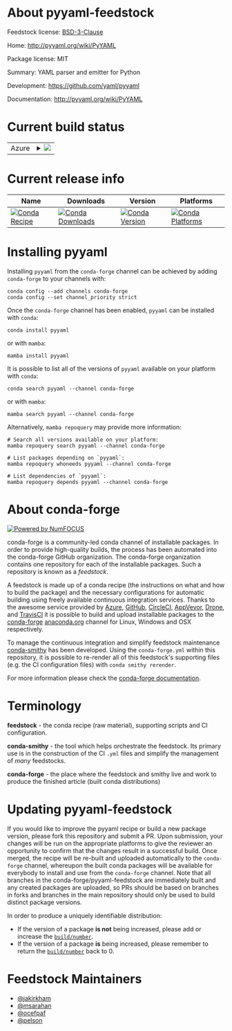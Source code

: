 About pyyaml-feedstock
======================

Feedstock license: [BSD-3-Clause](https://github.com/conda-forge/pyyaml-feedstock/blob/main/LICENSE.txt)

Home: http://pyyaml.org/wiki/PyYAML

Package license: MIT

Summary: YAML parser and emitter for Python

Development: https://github.com/yaml/pyyaml

Documentation: http://pyyaml.org/wiki/PyYAML

Current build status
====================


<table>
    
  <tr>
    <td>Azure</td>
    <td>
      <details>
        <summary>
          <a href="https://dev.azure.com/conda-forge/feedstock-builds/_build/latest?definitionId=938&branchName=main">
            <img src="https://dev.azure.com/conda-forge/feedstock-builds/_apis/build/status/pyyaml-feedstock?branchName=main">
          </a>
        </summary>
        <table>
          <thead><tr><th>Variant</th><th>Status</th></tr></thead>
          <tbody><tr>
              <td>linux_64_use_noarchfalse</td>
              <td>
                <a href="https://dev.azure.com/conda-forge/feedstock-builds/_build/latest?definitionId=938&branchName=main">
                  <img src="https://dev.azure.com/conda-forge/feedstock-builds/_apis/build/status/pyyaml-feedstock?branchName=main&jobName=linux&configuration=linux%20linux_64_use_noarchfalse" alt="variant">
                </a>
              </td>
            </tr><tr>
              <td>linux_64_use_noarchtrue</td>
              <td>
                <a href="https://dev.azure.com/conda-forge/feedstock-builds/_build/latest?definitionId=938&branchName=main">
                  <img src="https://dev.azure.com/conda-forge/feedstock-builds/_apis/build/status/pyyaml-feedstock?branchName=main&jobName=linux&configuration=linux%20linux_64_use_noarchtrue" alt="variant">
                </a>
              </td>
            </tr><tr>
              <td>linux_aarch64_python3.10.____cpython</td>
              <td>
                <a href="https://dev.azure.com/conda-forge/feedstock-builds/_build/latest?definitionId=938&branchName=main">
                  <img src="https://dev.azure.com/conda-forge/feedstock-builds/_apis/build/status/pyyaml-feedstock?branchName=main&jobName=linux&configuration=linux%20linux_aarch64_python3.10.____cpython" alt="variant">
                </a>
              </td>
            </tr><tr>
              <td>linux_aarch64_python3.11.____cpython</td>
              <td>
                <a href="https://dev.azure.com/conda-forge/feedstock-builds/_build/latest?definitionId=938&branchName=main">
                  <img src="https://dev.azure.com/conda-forge/feedstock-builds/_apis/build/status/pyyaml-feedstock?branchName=main&jobName=linux&configuration=linux%20linux_aarch64_python3.11.____cpython" alt="variant">
                </a>
              </td>
            </tr><tr>
              <td>linux_aarch64_python3.12.____cpython</td>
              <td>
                <a href="https://dev.azure.com/conda-forge/feedstock-builds/_build/latest?definitionId=938&branchName=main">
                  <img src="https://dev.azure.com/conda-forge/feedstock-builds/_apis/build/status/pyyaml-feedstock?branchName=main&jobName=linux&configuration=linux%20linux_aarch64_python3.12.____cpython" alt="variant">
                </a>
              </td>
            </tr><tr>
              <td>linux_aarch64_python3.13.____cp313</td>
              <td>
                <a href="https://dev.azure.com/conda-forge/feedstock-builds/_build/latest?definitionId=938&branchName=main">
                  <img src="https://dev.azure.com/conda-forge/feedstock-builds/_apis/build/status/pyyaml-feedstock?branchName=main&jobName=linux&configuration=linux%20linux_aarch64_python3.13.____cp313" alt="variant">
                </a>
              </td>
            </tr><tr>
              <td>linux_aarch64_python3.9.____cpython</td>
              <td>
                <a href="https://dev.azure.com/conda-forge/feedstock-builds/_build/latest?definitionId=938&branchName=main">
                  <img src="https://dev.azure.com/conda-forge/feedstock-builds/_apis/build/status/pyyaml-feedstock?branchName=main&jobName=linux&configuration=linux%20linux_aarch64_python3.9.____cpython" alt="variant">
                </a>
              </td>
            </tr><tr>
              <td>linux_ppc64le_python3.10.____cpython</td>
              <td>
                <a href="https://dev.azure.com/conda-forge/feedstock-builds/_build/latest?definitionId=938&branchName=main">
                  <img src="https://dev.azure.com/conda-forge/feedstock-builds/_apis/build/status/pyyaml-feedstock?branchName=main&jobName=linux&configuration=linux%20linux_ppc64le_python3.10.____cpython" alt="variant">
                </a>
              </td>
            </tr><tr>
              <td>linux_ppc64le_python3.11.____cpython</td>
              <td>
                <a href="https://dev.azure.com/conda-forge/feedstock-builds/_build/latest?definitionId=938&branchName=main">
                  <img src="https://dev.azure.com/conda-forge/feedstock-builds/_apis/build/status/pyyaml-feedstock?branchName=main&jobName=linux&configuration=linux%20linux_ppc64le_python3.11.____cpython" alt="variant">
                </a>
              </td>
            </tr><tr>
              <td>linux_ppc64le_python3.12.____cpython</td>
              <td>
                <a href="https://dev.azure.com/conda-forge/feedstock-builds/_build/latest?definitionId=938&branchName=main">
                  <img src="https://dev.azure.com/conda-forge/feedstock-builds/_apis/build/status/pyyaml-feedstock?branchName=main&jobName=linux&configuration=linux%20linux_ppc64le_python3.12.____cpython" alt="variant">
                </a>
              </td>
            </tr><tr>
              <td>linux_ppc64le_python3.13.____cp313</td>
              <td>
                <a href="https://dev.azure.com/conda-forge/feedstock-builds/_build/latest?definitionId=938&branchName=main">
                  <img src="https://dev.azure.com/conda-forge/feedstock-builds/_apis/build/status/pyyaml-feedstock?branchName=main&jobName=linux&configuration=linux%20linux_ppc64le_python3.13.____cp313" alt="variant">
                </a>
              </td>
            </tr><tr>
              <td>linux_ppc64le_python3.9.____cpython</td>
              <td>
                <a href="https://dev.azure.com/conda-forge/feedstock-builds/_build/latest?definitionId=938&branchName=main">
                  <img src="https://dev.azure.com/conda-forge/feedstock-builds/_apis/build/status/pyyaml-feedstock?branchName=main&jobName=linux&configuration=linux%20linux_ppc64le_python3.9.____cpython" alt="variant">
                </a>
              </td>
            </tr><tr>
              <td>osx_64_python3.10.____cpython</td>
              <td>
                <a href="https://dev.azure.com/conda-forge/feedstock-builds/_build/latest?definitionId=938&branchName=main">
                  <img src="https://dev.azure.com/conda-forge/feedstock-builds/_apis/build/status/pyyaml-feedstock?branchName=main&jobName=osx&configuration=osx%20osx_64_python3.10.____cpython" alt="variant">
                </a>
              </td>
            </tr><tr>
              <td>osx_64_python3.11.____cpython</td>
              <td>
                <a href="https://dev.azure.com/conda-forge/feedstock-builds/_build/latest?definitionId=938&branchName=main">
                  <img src="https://dev.azure.com/conda-forge/feedstock-builds/_apis/build/status/pyyaml-feedstock?branchName=main&jobName=osx&configuration=osx%20osx_64_python3.11.____cpython" alt="variant">
                </a>
              </td>
            </tr><tr>
              <td>osx_64_python3.12.____cpython</td>
              <td>
                <a href="https://dev.azure.com/conda-forge/feedstock-builds/_build/latest?definitionId=938&branchName=main">
                  <img src="https://dev.azure.com/conda-forge/feedstock-builds/_apis/build/status/pyyaml-feedstock?branchName=main&jobName=osx&configuration=osx%20osx_64_python3.12.____cpython" alt="variant">
                </a>
              </td>
            </tr><tr>
              <td>osx_64_python3.13.____cp313</td>
              <td>
                <a href="https://dev.azure.com/conda-forge/feedstock-builds/_build/latest?definitionId=938&branchName=main">
                  <img src="https://dev.azure.com/conda-forge/feedstock-builds/_apis/build/status/pyyaml-feedstock?branchName=main&jobName=osx&configuration=osx%20osx_64_python3.13.____cp313" alt="variant">
                </a>
              </td>
            </tr><tr>
              <td>osx_64_python3.9.____cpython</td>
              <td>
                <a href="https://dev.azure.com/conda-forge/feedstock-builds/_build/latest?definitionId=938&branchName=main">
                  <img src="https://dev.azure.com/conda-forge/feedstock-builds/_apis/build/status/pyyaml-feedstock?branchName=main&jobName=osx&configuration=osx%20osx_64_python3.9.____cpython" alt="variant">
                </a>
              </td>
            </tr><tr>
              <td>osx_arm64_python3.10.____cpython</td>
              <td>
                <a href="https://dev.azure.com/conda-forge/feedstock-builds/_build/latest?definitionId=938&branchName=main">
                  <img src="https://dev.azure.com/conda-forge/feedstock-builds/_apis/build/status/pyyaml-feedstock?branchName=main&jobName=osx&configuration=osx%20osx_arm64_python3.10.____cpython" alt="variant">
                </a>
              </td>
            </tr><tr>
              <td>osx_arm64_python3.11.____cpython</td>
              <td>
                <a href="https://dev.azure.com/conda-forge/feedstock-builds/_build/latest?definitionId=938&branchName=main">
                  <img src="https://dev.azure.com/conda-forge/feedstock-builds/_apis/build/status/pyyaml-feedstock?branchName=main&jobName=osx&configuration=osx%20osx_arm64_python3.11.____cpython" alt="variant">
                </a>
              </td>
            </tr><tr>
              <td>osx_arm64_python3.12.____cpython</td>
              <td>
                <a href="https://dev.azure.com/conda-forge/feedstock-builds/_build/latest?definitionId=938&branchName=main">
                  <img src="https://dev.azure.com/conda-forge/feedstock-builds/_apis/build/status/pyyaml-feedstock?branchName=main&jobName=osx&configuration=osx%20osx_arm64_python3.12.____cpython" alt="variant">
                </a>
              </td>
            </tr><tr>
              <td>osx_arm64_python3.13.____cp313</td>
              <td>
                <a href="https://dev.azure.com/conda-forge/feedstock-builds/_build/latest?definitionId=938&branchName=main">
                  <img src="https://dev.azure.com/conda-forge/feedstock-builds/_apis/build/status/pyyaml-feedstock?branchName=main&jobName=osx&configuration=osx%20osx_arm64_python3.13.____cp313" alt="variant">
                </a>
              </td>
            </tr><tr>
              <td>osx_arm64_python3.9.____cpython</td>
              <td>
                <a href="https://dev.azure.com/conda-forge/feedstock-builds/_build/latest?definitionId=938&branchName=main">
                  <img src="https://dev.azure.com/conda-forge/feedstock-builds/_apis/build/status/pyyaml-feedstock?branchName=main&jobName=osx&configuration=osx%20osx_arm64_python3.9.____cpython" alt="variant">
                </a>
              </td>
            </tr><tr>
              <td>win_64_python3.10.____cpython</td>
              <td>
                <a href="https://dev.azure.com/conda-forge/feedstock-builds/_build/latest?definitionId=938&branchName=main">
                  <img src="https://dev.azure.com/conda-forge/feedstock-builds/_apis/build/status/pyyaml-feedstock?branchName=main&jobName=win&configuration=win%20win_64_python3.10.____cpython" alt="variant">
                </a>
              </td>
            </tr><tr>
              <td>win_64_python3.11.____cpython</td>
              <td>
                <a href="https://dev.azure.com/conda-forge/feedstock-builds/_build/latest?definitionId=938&branchName=main">
                  <img src="https://dev.azure.com/conda-forge/feedstock-builds/_apis/build/status/pyyaml-feedstock?branchName=main&jobName=win&configuration=win%20win_64_python3.11.____cpython" alt="variant">
                </a>
              </td>
            </tr><tr>
              <td>win_64_python3.12.____cpython</td>
              <td>
                <a href="https://dev.azure.com/conda-forge/feedstock-builds/_build/latest?definitionId=938&branchName=main">
                  <img src="https://dev.azure.com/conda-forge/feedstock-builds/_apis/build/status/pyyaml-feedstock?branchName=main&jobName=win&configuration=win%20win_64_python3.12.____cpython" alt="variant">
                </a>
              </td>
            </tr><tr>
              <td>win_64_python3.13.____cp313</td>
              <td>
                <a href="https://dev.azure.com/conda-forge/feedstock-builds/_build/latest?definitionId=938&branchName=main">
                  <img src="https://dev.azure.com/conda-forge/feedstock-builds/_apis/build/status/pyyaml-feedstock?branchName=main&jobName=win&configuration=win%20win_64_python3.13.____cp313" alt="variant">
                </a>
              </td>
            </tr><tr>
              <td>win_64_python3.9.____cpython</td>
              <td>
                <a href="https://dev.azure.com/conda-forge/feedstock-builds/_build/latest?definitionId=938&branchName=main">
                  <img src="https://dev.azure.com/conda-forge/feedstock-builds/_apis/build/status/pyyaml-feedstock?branchName=main&jobName=win&configuration=win%20win_64_python3.9.____cpython" alt="variant">
                </a>
              </td>
            </tr>
          </tbody>
        </table>
      </details>
    </td>
  </tr>
</table>

Current release info
====================

| Name | Downloads | Version | Platforms |
| --- | --- | --- | --- |
| [![Conda Recipe](https://img.shields.io/badge/recipe-pyyaml-green.svg)](https://anaconda.org/conda-forge/pyyaml) | [![Conda Downloads](https://img.shields.io/conda/dn/conda-forge/pyyaml.svg)](https://anaconda.org/conda-forge/pyyaml) | [![Conda Version](https://img.shields.io/conda/vn/conda-forge/pyyaml.svg)](https://anaconda.org/conda-forge/pyyaml) | [![Conda Platforms](https://img.shields.io/conda/pn/conda-forge/pyyaml.svg)](https://anaconda.org/conda-forge/pyyaml) |

Installing pyyaml
=================

Installing `pyyaml` from the `conda-forge` channel can be achieved by adding `conda-forge` to your channels with:

```
conda config --add channels conda-forge
conda config --set channel_priority strict
```

Once the `conda-forge` channel has been enabled, `pyyaml` can be installed with `conda`:

```
conda install pyyaml
```

or with `mamba`:

```
mamba install pyyaml
```

It is possible to list all of the versions of `pyyaml` available on your platform with `conda`:

```
conda search pyyaml --channel conda-forge
```

or with `mamba`:

```
mamba search pyyaml --channel conda-forge
```

Alternatively, `mamba repoquery` may provide more information:

```
# Search all versions available on your platform:
mamba repoquery search pyyaml --channel conda-forge

# List packages depending on `pyyaml`:
mamba repoquery whoneeds pyyaml --channel conda-forge

# List dependencies of `pyyaml`:
mamba repoquery depends pyyaml --channel conda-forge
```


About conda-forge
=================

[![Powered by
NumFOCUS](https://img.shields.io/badge/powered%20by-NumFOCUS-orange.svg?style=flat&colorA=E1523D&colorB=007D8A)](https://numfocus.org)

conda-forge is a community-led conda channel of installable packages.
In order to provide high-quality builds, the process has been automated into the
conda-forge GitHub organization. The conda-forge organization contains one repository
for each of the installable packages. Such a repository is known as a *feedstock*.

A feedstock is made up of a conda recipe (the instructions on what and how to build
the package) and the necessary configurations for automatic building using freely
available continuous integration services. Thanks to the awesome service provided by
[Azure](https://azure.microsoft.com/en-us/services/devops/), [GitHub](https://github.com/),
[CircleCI](https://circleci.com/), [AppVeyor](https://www.appveyor.com/),
[Drone](https://cloud.drone.io/welcome), and [TravisCI](https://travis-ci.com/)
it is possible to build and upload installable packages to the
[conda-forge](https://anaconda.org/conda-forge) [anaconda.org](https://anaconda.org/)
channel for Linux, Windows and OSX respectively.

To manage the continuous integration and simplify feedstock maintenance
[conda-smithy](https://github.com/conda-forge/conda-smithy) has been developed.
Using the ``conda-forge.yml`` within this repository, it is possible to re-render all of
this feedstock's supporting files (e.g. the CI configuration files) with ``conda smithy rerender``.

For more information please check the [conda-forge documentation](https://conda-forge.org/docs/).

Terminology
===========

**feedstock** - the conda recipe (raw material), supporting scripts and CI configuration.

**conda-smithy** - the tool which helps orchestrate the feedstock.
                   Its primary use is in the construction of the CI ``.yml`` files
                   and simplify the management of *many* feedstocks.

**conda-forge** - the place where the feedstock and smithy live and work to
                  produce the finished article (built conda distributions)


Updating pyyaml-feedstock
=========================

If you would like to improve the pyyaml recipe or build a new
package version, please fork this repository and submit a PR. Upon submission,
your changes will be run on the appropriate platforms to give the reviewer an
opportunity to confirm that the changes result in a successful build. Once
merged, the recipe will be re-built and uploaded automatically to the
`conda-forge` channel, whereupon the built conda packages will be available for
everybody to install and use from the `conda-forge` channel.
Note that all branches in the conda-forge/pyyaml-feedstock are
immediately built and any created packages are uploaded, so PRs should be based
on branches in forks and branches in the main repository should only be used to
build distinct package versions.

In order to produce a uniquely identifiable distribution:
 * If the version of a package **is not** being increased, please add or increase
   the [``build/number``](https://docs.conda.io/projects/conda-build/en/latest/resources/define-metadata.html#build-number-and-string).
 * If the version of a package **is** being increased, please remember to return
   the [``build/number``](https://docs.conda.io/projects/conda-build/en/latest/resources/define-metadata.html#build-number-and-string)
   back to 0.

Feedstock Maintainers
=====================

* [@jakirkham](https://github.com/jakirkham/)
* [@msarahan](https://github.com/msarahan/)
* [@ocefpaf](https://github.com/ocefpaf/)
* [@pelson](https://github.com/pelson/)

